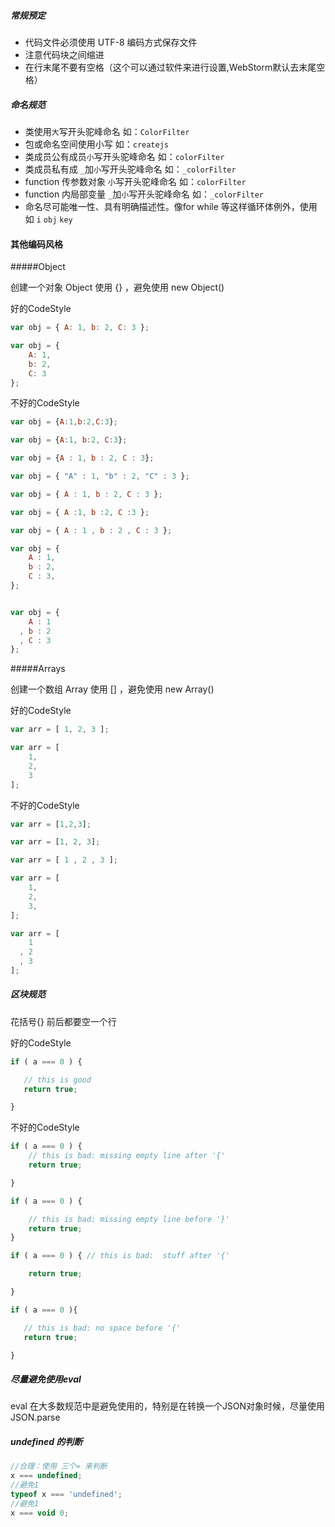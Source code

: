 ##### 常规预定
- 代码文件必须使用 UTF-8 编码方式保存文件
- 注意代码块之间缩进
- 在行末尾不要有空格（这个可以通过软件来进行设置,WebStorm默认去末尾空格）

##### 命名规范

- 类使用`大`写开头驼峰命名 如：`ColorFilter`
- 包或命名空间使用小写  如：`createjs`
- 类成员公有成员`小`写开头驼峰命名 如：`colorFilter`
- 类成员私有成 `_`加`小`写开头驼峰命名 如：`_colorFilter`
- function 传参数对象 `小`写开头驼峰命名 如：`colorFilter`
- function 内局部变量 `_`加`小`写开头驼峰命名 如：`_colorFilter`
- 命名尽可能唯一性、具有明确描述性。像for while 等这样循环体例外，使用如 `i`  `obj`  `key` 

#### 其他编码风格

#####Object 

创建一个对象 Object 使用 {} ，避免使用 new Object()

好的CodeStyle

```js
var obj = { A: 1, b: 2, C: 3 };

var obj = {
    A: 1, 
    b: 2, 
    C: 3 
};
```

不好的CodeStyle

```js
var obj = {A:1,b:2,C:3};

var obj = {A:1, b:2, C:3};

var obj = {A : 1, b : 2, C : 3};

var obj = { "A" : 1, "b" : 2, "C" : 3 };

var obj = { A : 1, b : 2, C : 3 };

var obj = { A :1, b :2, C :3 };

var obj = { A : 1 , b : 2 , C : 3 };

var obj = {
    A : 1, 
    b : 2, 
    C : 3, 
};


var obj = {
    A : 1 
  , b : 2
  , C : 3 
};
```


#####Arrays

创建一个数组 Array 使用 [] ，避免使用 new Array()

好的CodeStyle

```js
var arr = [ 1, 2, 3 ];

var arr = [
    1, 
    2, 
    3 
];
```

不好的CodeStyle

```js
var arr = [1,2,3];

var arr = [1, 2, 3];

var arr = [ 1 , 2 , 3 ];

var arr = [
    1, 
    2, 
    3,
];

var arr = [
    1
  , 2
  , 3 
];
```

##### 区块规范

花括号{} 前后都要空一个行

好的CodeStyle

```js
if ( a === 0 ) {

   // this is good
   return true;

}
```

不好的CodeStyle

```js
if ( a === 0 ) {
    // this is bad: missing empty line after '{' 
    return true;

}

if ( a === 0 ) {

    // this is bad: missing empty line before '}'
    return true;
}

if ( a === 0 ) { // this is bad:  stuff after '{'

    return true;

}

if ( a === 0 ){

   // this is bad: no space before '{'
   return true;

}
```

##### 尽量避免使用eval

eval 在大多数规范中是避免使用的，特别是在转换一个JSON对象时候，尽量使用 JSON.parse

##### undefined 的判断


```js
//合理：使用 三个= 来判断
x === undefined;
//避免1
typeof x === 'undefined';
//避免1
x === void 0;
```